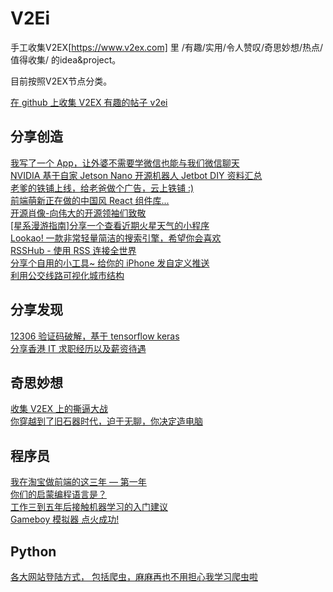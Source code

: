 # V2Ei
手工收集V2EX[https://www.v2ex.com] 里 /有趣/实用/令人赞叹/奇思妙想/热点/值得收集/ 的idea&project。  

目前按照V2EX节点分类。  

[在 github 上收集 V2EX 有趣的帖子 v2ei](https://www.v2ex.com/t/550286)  

## 分享创造
[我写了一个 App，让外婆不需要学微信也能与我们微信聊天](https://www.v2ex.com/t/549458)  
[NVIDIA 基于自家 Jetson Nano 开源机器人 Jetbot DIY 资料汇总](https://www.v2ex.com/t/549223)  
[老爹的铁铺上线，给老爸做个广告，云上铁铺 :)](https://www.v2ex.com/t/532913)  
[前端萌新正在做的中国风 React 组件库...](https://www.v2ex.com/t/550681)  
[开源肖像-向伟大的开源领袖们致敬](https://www.v2ex.com/t/552627)  
[[星系漫游指南]分享一个查看近期火星天气的小程序](https://www.v2ex.com/t/553172)  
[Lookao! 一款非常轻量简洁的搜索引擎，希望你会喜欢](https://www.v2ex.com/t/552904)  
[RSSHub - 使用 RSS 连接全世界](https://www.v2ex.com/t/446405)  
[分享个自用的小工具~ 给你的 iPhone 发自定义推送](https://www.v2ex.com/t/467407)  
[利用公交线路可视化城市结构](https://www.v2ex.com/t/553321)  

## 分享发现
[12306 验证码破解，基于 tensorflow keras](https://www.v2ex.com/t/537693)  
[分享香港 IT 求职经历以及薪资待遇](https://www.v2ex.com/t/550195)  

## 奇思妙想  
[收集 V2EX 上的撕逼大战](https://www.v2ex.com/t/211400)  
[你穿越到了旧石器时代，迫于无聊，你决定造电脑](https://www.v2ex.com/t/552639)


## 程序员
[我在淘宝做前端的这三年 — 第一年](https://www.v2ex.com/t/538715)  
[你们的启蒙编程语言是？](https://www.v2ex.com/t/550812)  
[工作三到五年后接触机器学习的入门建议](https://www.v2ex.com/t/548519)  
[Gameboy 模拟器 点火成功!](https://www.v2ex.com/t/556574)  

## Python
[各大网站登陆方式， 包括爬虫，麻麻再也不用担心我学习爬虫啦](https://www.v2ex.com/t/541987)  




